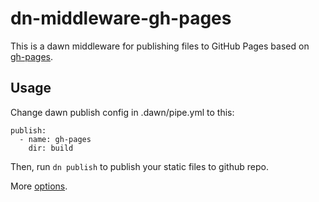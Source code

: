 # dn-middleware-gh-pages

This is a dawn middleware for publishing files to GitHub Pages based on [gh-pages](https://github.com/tschaub/gh-pages).

## Usage

Change dawn publish config in .dawn/pipe.yml to this:

```
publish:
  - name: gh-pages
    dir: build
```

Then, run `dn publish` to publish your static files to github repo.

More [options](https://github.com/tschaub/gh-pages).